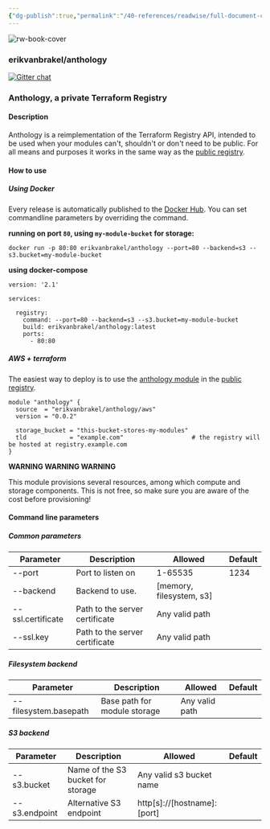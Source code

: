 ```yaml
---
{"dg-publish":true,"permalink":"/40-references/readwise/full-document-contents/git-hub-erikvanbrakelanthology-a-private-terraform-registry-implementation-as-an-alternative-to-the-official-registry/","tags":["rw/articles"]}
---
```


![rw-book-cover](https://opengraph.githubassets.com/642117082e3620574fee4dbf4b0d410dabef91eb8b56b45969fefca2457284db/erikvanbrakel/anthology)

### erikvanbrakel/anthology

[![Gitter chat](https://camo.githubusercontent.com/b6b57aa5448902d56e433de6c6f83b3fb4df3c97b474b36595f88e0904599ab4/68747470733a2f2f6261646765732e6769747465722e696d2f616e74686f6c6f67792d72656769737472792f636f6d6d756e6974792e706e67)](https://gitter.im/anthology-registry/community)
### Anthology, a private Terraform Registry

#### Description

Anthology is a reimplementation of the Terraform Registry API, intended to be used when your modules can't, shouldn't or don't need to be public. For all means and purposes it works in the same way as the [public registry](https://registry.terraform.io/).

#### How to use

##### Using Docker

Every release is automatically published to the [Docker Hub](https://hub.docker.com/r/erikvanbrakel/anthology/). You can set commandline parameters by overriding the command.

**running on port `80`, using `my-module-bucket` for storage:**

`docker run -p 80:80 erikvanbrakel/anthology --port=80 --backend=s3 --s3.bucket=my-module-bucket`

**using docker-compose**

```
version: '2.1'

services:

  registry:
    command: --port=80 --backend=s3 --s3.bucket=my-module-bucket
    build: erikvanbrakel/anthology:latest
    ports:
      - 80:80
```

##### AWS + terraform

The easiest way to deploy is to use the [anthology module](https://registry.terraform.io/modules/erikvanbrakel/anthology/aws/) in the [public registry](https://registry.terraform.io/).

```
module "anthology" {
  source  = "erikvanbrakel/anthology/aws"
  version = "0.0.2"

  storage_bucket = "this-bucket-stores-my-modules"
  tld            = "example.com"                   # the registry will be hosted at registry.example.com
}

```

**WARNING WARNING WARNING**

This module provisions several resources, among which compute and storage components. This is not free, so make sure you are aware of the cost before provisioning!

#### Command line parameters

##### Common parameters

| Parameter | Description | Allowed | Default |
| --- | --- | --- | --- |
| --port | Port to listen on | 1-65535 | 1234 |
| --backend | Backend to use. | [memory, filesystem, s3] |  |
| --ssl.certificate | Path to the server certificate | Any valid path |  |
| --ssl.key | Path to the server certificate | Any valid path |  |

##### Filesystem backend

| Parameter | Description | Allowed | Default |
| --- | --- | --- | --- |
| --filesystem.basepath | Base path for module storage | Any valid path |  |

##### S3 backend

| Parameter | Description | Allowed | Default |
| --- | --- | --- | --- |
| --s3.bucket | Name of the S3 bucket for storage | Any valid s3 bucket name |  |
| --s3.endpoint | Alternative S3 endpoint | http[s]://[hostname]:[port] |  |
